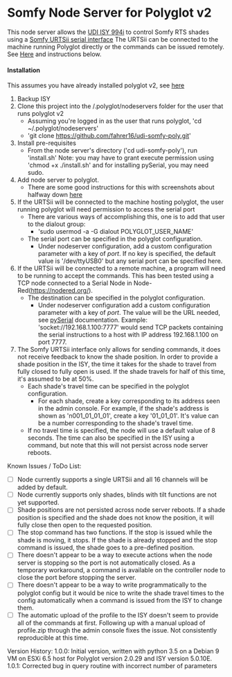# Somfy Node Server for Polyglot v2
This node server allows the [UDI ISY 994i](http://universal-devices.com/) to control Somfy RTS shades using a [Somfy URTSii serial interface](https://www.somfysystems.com/products/1810872/universal-rts-interface)
The URTSii can be connected to the machine running Polyglot directly or the commands can be issued remotely.  See [Here](http://pythonhosted.org/pyserial/url_handlers.html#overview) and instructions below.

#### Installation
This assumes you have already installed polyglot v2, see [here](https://github.com/Einstein42/udi-polyglotv2)
1. Backup ISY
1. Clone this project into the /.polyglot/nodeservers folder for the user that runs polyglot v2
	*	Assuming you're logged in as the user that runs polyglot, 'cd ~/.polyglot/nodeservers'
	*	'git clone https://github.com/fahrer16/udi-somfy-poly.git'
1. Install pre-requisites
	*	From the node server's directory ('cd udi-somfy-poly'), run 'install.sh'
	Note: you may have to grant execute permission using 'chmod +x ./install.sh' and for installing pySerial, you may need sudo.
1. Add node server to polyglot.
	* 	There are some good instructions for this with screenshots about halfway down [here](https://github.com/Einstein42/udi-polyglotv2/wiki/Creating-a-NodeServer)
1. If the URTSii will be connected to the machine hosting polyglot, the user running polyglot will need permission to access the serial port
	*	There are various ways of accomplishing this, one is to add that user to the dialout group:
		*	'sudo usermod -a -G dialout POLYGLOT_USER_NAME'
	*	The serial port can be specified in the polyglot configuration.
		*	Under nodeserver configuration, add a custom configuration parameter with a key of _port_.  If no key is specified, the default value is '/dev/ttyUSB0' but any serial port can be specified here.
1. If the URTSii will be connected to a remote machine, a program will need to be running to accept the commands.  This has been tested using a TCP node connected to a Serial Node in Node-Red(https://nodered.org/).
	*	The destination can be specified in the polyglot configuration.
		* Under nodeserver configuration add a custom configuration parameter with a key of _port_.  The value will be the URL needed, see [pySerial](http://pythonhosted.org/pyserial/url_handlers.html#overview) documentation.  Example: 'socket://192.168.1.100:7777' would send TCP packets containing the serial instructions to a host with IP address 192.168.1.100 on port 7777.
1.	The Somfy URTSii interface only allows for sending commands, it does not receive feedback to know the shade position.  In order to provide a shade position in the ISY, the time it takes for the shade to travel from fully closed to fully open is used.  If the shade travels for half of this time, it's assumed to be at 50%.
	*	Each shade's travel time can be specified in the polyglot configuration.  
		*	For each shade, create a key corresponding to its address seen in the admin console.  For example, if the shade's address is shown as 'n001_01_01_01', create a key '01_01_01'.  It's value can be a number corresponding to the shade's travel time.
	*	If no travel time is specified, the node will use a default value of 8 seconds.  The time can also be specified in the ISY using a command, but note that this will not persist across node server reboots.
	

Known Issues / ToDo List:
- [ ]	Node currently supports a single URTSii and all 16 channels will be added by default.
- [ ]	Node currently supports only shades, blinds with tilt functions are not yet supported.
- [ ]	Shade positions are not persisted across node server reboots.  If a shade position is specified and the shade does not know the position, it will fully close then open to the requested position.
- [ ]	The stop command has two functions.  If the stop is issued while the shade is moving, it stops.  If the shade is already stopped and the stop command is issued, the shade goes to a pre-defined position.
- [ ]	There doesn't appear to be a way to execute actions when the node server is stopping so the port is not automatically closed.  As a temporary workaround, a command is available on the controller node to close the port before stopping the server.
- [ ]	There doesn't appear to be a way to write programmatically to the polyglot config but it would be nice to write the shade travel times to the config automatically when a command is issued from the ISY to change them.
- [ ]	The automatic upload of the profile to the ISY doesn't seem to provide all of the commands at first.  Following up with a manual upload of profile.zip through the admin console fixes the issue.  Not consistently reproducible at this time.

Version History:
1.0.0: Initial version, written with python 3.5 on a Debian 9 VM on ESXi 6.5 host for Polyglot version 2.0.29 and ISY version 5.0.10E.
1.0.1: Corrected bug in query routine with incorrect number of parameters